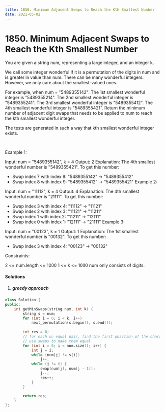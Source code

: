 ```yaml
---
title: 1850. Minimum Adjacent Swaps to Reach the Kth Smallest Number
date: 2021-05-02
---
```


# 1850. Minimum Adjacent Swaps to Reach the Kth Smallest Number

You are given a string num, representing a large integer, and an integer k.

We call some integer wonderful if it is a permutation of the digits in num and is greater in value than num. There can be many wonderful integers. However, we only care about the smallest-valued ones.

For example, when num = "5489355142":
The 1st smallest wonderful integer is "5489355214".
The 2nd smallest wonderful integer is "5489355241".
The 3rd smallest wonderful integer is "5489355412".
The 4th smallest wonderful integer is "5489355421".
Return the minimum number of adjacent digit swaps that needs to be applied to num to reach the kth smallest wonderful integer.

The tests are generated in such a way that kth smallest wonderful integer exists.

 

Example 1:

Input: num = "5489355142", k = 4
Output: 2
Explanation: The 4th smallest wonderful number is "5489355421". To get this number:
- Swap index 7 with index 8: "5489355142" -> "5489355412"
- Swap index 8 with index 9: "5489355412" -> "5489355421"
Example 2:

Input: num = "11112", k = 4
Output: 4
Explanation: The 4th smallest wonderful number is "21111". To get this number:
- Swap index 3 with index 4: "11112" -> "11121"
- Swap index 2 with index 3: "11121" -> "11211"
- Swap index 1 with index 2: "11211" -> "12111"
- Swap index 0 with index 1: "12111" -> "21111"
Example 3:

Input: num = "00123", k = 1
Output: 1
Explanation: The 1st smallest wonderful number is "00132". To get this number:
- Swap index 3 with index 4: "00123" -> "00132"
 

Constraints:

2 <= num.length <= 1000
1 <= k <= 1000
num only consists of digits.


#### Solutions


1. ##### greedy approach


```c++
class Solution {
public:
    int getMinSwaps(string num, int k) {
        string s = num;
        for (int i = 0; i < k; i++)
            next_permutation(s.begin(), s.end());
        
        int res = 0;
        // for each un equal pair, find the first position of the character then
        // use swaps to make them equal
        for (int i = 0; i < num.size(); i++) {
            int j = i;
            while (num[j] != s[i])
                j++;
            while (j != i) {
                swap(num[j], num[j - 1]);
                j--;
                res++;
            }
        }

        return res;
    }
};
```